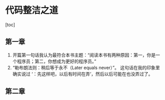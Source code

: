 # 代码整洁之道

[toc]

## 第一章

1. 开篇第一句话我认为最符合本书主题：“阅读本书有两种原因：第一，你是一个程序员；第二，你想成为更好的程序员。”
2. “勒布朗法则：稍后等于永不（Later equals never）”。 这句话在我的印象里确实说过 ‘：先这样吧，以后有时间在弄’，然后以后可能在也没弄过了。

## 第二章

